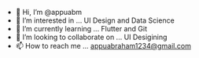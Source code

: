 - 👋 Hi, I’m @appuabm
- 👀 I’m interested in ... UI Design and Data Science 
- 🌱 I’m currently learning ... Flutter and Git
- 💞️ I’m looking to collaborate on ... UI Desigining
- 📫 How to reach me ... appuabraham1234@gmail.com

<!---
appuabm/appuabm is a ✨ special ✨ repository because its `README.md` (this file) appears on your GitHub profile.
You can click the Preview link to take a look at your changes.
--->
